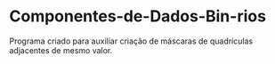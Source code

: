 # Componentes-de-Dados-Bin-rios
Programa criado para auxiliar criação de máscaras de quadrículas adjacentes de mesmo valor.
